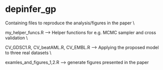 # depinfer_gp
Containing files to reproduce the analysis/figures in the paper \

my_helper_funcs.R --> Helper functions for e.g. MCMC sampler and cross validation \

CV_GDSC1.R, CV_beatAML.R, CV_EMBL.R  --> Applying the proposed model to three real datasets \

examles_and_figures_1,2.R --> generate figures presented in the paper
